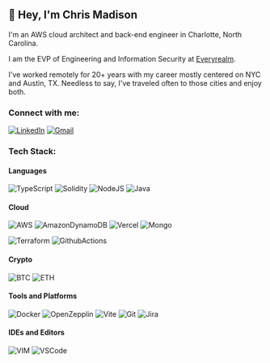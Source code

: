 ## 👋 Hey, I'm Chris Madison

I'm an AWS cloud architect and back-end engineer in Charlotte, North Carolina. 

I am the EVP of Engineering and Information Security at <a href="http://everyrealm.com/" target="_blank">Everyrealm</a>.

I've worked remotely for 20+ years with my career mostly centered on NYC and Austin, TX. Needless to say, I've traveled often to those cities and enjoy both.


### Connect with me:

[![LinkedIn](https://img.shields.io/badge/linkedin-%230077B5.svg?style=for-the-badge&logo=linkedin&logoColor=white)](https://www.linkedin.com/in/cmmadison)
[![Gmail](https://img.shields.io/badge/Gmail-D14836?style=for-the-badge&logo=gmail&logoColor=white)](mailto:cmadison68@gmail.com)

### Tech Stack:

#### Languages

![TypeScript](https://img.shields.io/badge/typescript-%23007ACC.svg?style=for-the-badge&logo=typescript&logoColor=white)
![Solidity](https://img.shields.io/badge/Solidity-e6e6e6?style=for-the-badge&logo=solidity&logoColor=black)
![NodeJS](https://img.shields.io/badge/node.js-6DA55F?style=for-the-badge&logo=node.js&logoColor=white)
![Java](https://img.shields.io/badge/OpenJDK-ED8B00?style=for-the-badge&logo=openjdk&logoColor=white)

#### Cloud

![AWS](https://img.shields.io/badge/AWS-%23FF9900.svg?style=for-the-badge&logo=amazon-aws&logoColor=white)
![AmazonDynamoDB](https://img.shields.io/badge/Amazon%20DynamoDB-4053D6?style=for-the-badge&logo=Amazon%20DynamoDB&logoColor=white)
![Vercel](https://img.shields.io/badge/Vercel-000000?style=for-the-badge&logo=vercel&logoColor=white)
![Mongo](https://img.shields.io/badge/MongoDB-4EA94B?style=for-the-badge&logo=mongodb&logoColor=white)

![Terraform](https://img.shields.io/badge/Terraform-7B42BC?style=for-the-badge&logo=terraform&logoColor=white)
![GithubActions](https://img.shields.io/badge/GitHub_Actions-2088FF?style=for-the-badge&logo=github-actions&logoColor=white)

#### Crypto

![BTC](https://img.shields.io/badge/Bitcoin-000000?style=for-the-badge&logo=bitcoin&logoColor=white)
![ETH](https://img.shields.io/badge/Ethereum-3C3C3D?style=for-the-badge&logo=Ethereum&logoColor=white)

#### Tools and Platforms

![Docker](https://img.shields.io/badge/docker-%230db7ed.svg?style=for-the-badge&logo=docker&logoColor=white)
![OpenZepplin](https://img.shields.io/badge/OpenZeppelin-4E5EE4?logo=OpenZeppelin&logoColor=fff&style=for-the-badge)
![Vite](https://img.shields.io/badge/vite-%23646CFF.svg?style=for-the-badge&logo=vite&logoColor=white)
![Git](https://img.shields.io/badge/git-%23F05033.svg?style=for-the-badge&logo=git&logoColor=white)
![Jira](https://img.shields.io/badge/Jira-0052CC?style=for-the-badge&logo=Jira&logoColor=white)

#### IDEs and Editors

![VIM](https://img.shields.io/badge/VIM-%2311AB00.svg?&style=for-the-badge&logo=vim&logoColor=white)
![VSCode](https://img.shields.io/badge/Visual_Studio_Code-0078D4?style=for-the-badge&logo=visual%20studio%20code&logoColor=white)

